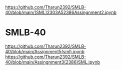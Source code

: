 https://github.com/Tharun2392/SMLB-40/blob/main/(SML)2303A52386Assingnment2.ipynb
# SMLB-40
https://github.com/Tharun2392/SMLB-40/blob/main/Assignment5(sml).ipynb
https://github.com/Tharun2392/SMLB-40/blob/main/Assingnment3(2386)SML.ipynb

